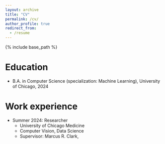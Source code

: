 ```yaml
---
layout: archive
title: "CV"
permalink: /cv/
author_profile: true
redirect_from:
  - /resume
---
```


{% include base_path %}

Education
======
* B.A. in Computer Science (specialization: Machine Learning), University of Chicago, 2024

Work experience
======
* Summer 2024: Researcher
  * University of Chicago Medicine
  * Computer Vision, Data Science
  * Supervisor: Marcus R. Clark,



